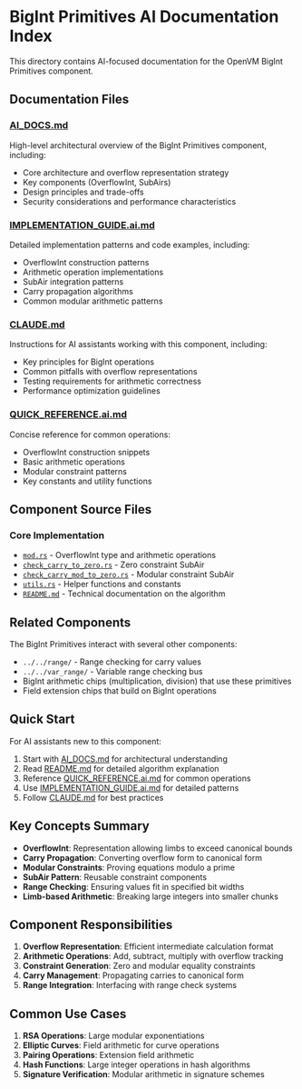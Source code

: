 # BigInt Primitives AI Documentation Index

This directory contains AI-focused documentation for the OpenVM BigInt Primitives component.

## Documentation Files

### [AI_DOCS.md](./AI_DOCS.md)
High-level architectural overview of the BigInt Primitives component, including:
- Core architecture and overflow representation strategy
- Key components (OverflowInt, SubAirs)
- Design principles and trade-offs
- Security considerations and performance characteristics

### [IMPLEMENTATION_GUIDE.ai.md](./IMPLEMENTATION_GUIDE.ai.md)
Detailed implementation patterns and code examples, including:
- OverflowInt construction patterns
- Arithmetic operation implementations
- SubAir integration patterns
- Carry propagation algorithms
- Common modular arithmetic patterns

### [CLAUDE.md](./CLAUDE.md)
Instructions for AI assistants working with this component, including:
- Key principles for BigInt operations
- Common pitfalls with overflow representations
- Testing requirements for arithmetic correctness
- Performance optimization guidelines

### [QUICK_REFERENCE.ai.md](./QUICK_REFERENCE.ai.md)
Concise reference for common operations:
- OverflowInt construction snippets
- Basic arithmetic operations
- Modular constraint patterns
- Key constants and utility functions

## Component Source Files

### Core Implementation
- [`mod.rs`](./mod.rs) - OverflowInt type and arithmetic operations
- [`check_carry_to_zero.rs`](./check_carry_to_zero.rs) - Zero constraint SubAir
- [`check_carry_mod_to_zero.rs`](./check_carry_mod_to_zero.rs) - Modular constraint SubAir
- [`utils.rs`](./utils.rs) - Helper functions and constants
- [`README.md`](./README.md) - Technical documentation on the algorithm

## Related Components

The BigInt Primitives interact with several other components:
- `../../range/` - Range checking for carry values
- `../../var_range/` - Variable range checking bus
- BigInt arithmetic chips (multiplication, division) that use these primitives
- Field extension chips that build on BigInt operations

## Quick Start

For AI assistants new to this component:
1. Start with [AI_DOCS.md](./AI_DOCS.md) for architectural understanding
2. Read [README.md](./README.md) for detailed algorithm explanation
3. Reference [QUICK_REFERENCE.ai.md](./QUICK_REFERENCE.ai.md) for common operations
4. Use [IMPLEMENTATION_GUIDE.ai.md](./IMPLEMENTATION_GUIDE.ai.md) for detailed patterns
5. Follow [CLAUDE.md](./CLAUDE.md) for best practices

## Key Concepts Summary

- **OverflowInt**: Representation allowing limbs to exceed canonical bounds
- **Carry Propagation**: Converting overflow form to canonical form
- **Modular Constraints**: Proving equations modulo a prime
- **SubAir Pattern**: Reusable constraint components
- **Range Checking**: Ensuring values fit in specified bit widths
- **Limb-based Arithmetic**: Breaking large integers into smaller chunks

## Component Responsibilities

1. **Overflow Representation**: Efficient intermediate calculation format
2. **Arithmetic Operations**: Add, subtract, multiply with overflow tracking
3. **Constraint Generation**: Zero and modular equality constraints
4. **Carry Management**: Propagating carries to canonical form
5. **Range Integration**: Interfacing with range check systems

## Common Use Cases

1. **RSA Operations**: Large modular exponentiations
2. **Elliptic Curves**: Field arithmetic for curve operations
3. **Pairing Operations**: Extension field arithmetic
4. **Hash Functions**: Large integer operations in hash algorithms
5. **Signature Verification**: Modular arithmetic in signature schemes